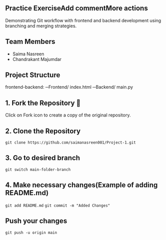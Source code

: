 ## Practice ExerciseAdd commentMore actions
Demonstrating Git workflow with frontend and backend development using branching and merging strategies.

## Team Members
<ul>
  <li>Saima Nasreen</li>
  <li>Chandrakant Majumdar</li>
</ul>

## Project Structure
frontend-backend: ─Frontend/ index.html ─Backend/ main.py

## 1. Fork the Repository 🍴
Click on Fork icon to create a copy of the original repository.

## 2. Clone the Repository
`git clone https://github.com/saimanasreen001/Project-1.git`

## 3. Go to desired branch
`git switch main-folder-branch`

## 4. Make necessary changes(Example of adding README.md)
`git add README.md`
`git commit -m "Added Changes"`

## Push your changes
`git push -u origin main`
